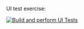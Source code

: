 UI test exercise:

[![Build and perform UI Tests](https://github.com/vito-dim/Library-Catalog/actions/workflows/test-UI.js.yml/badge.svg)](https://github.com/vito-dim/Library-Catalog/actions/workflows/test-UI.js.yml)